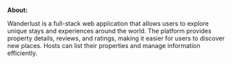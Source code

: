 
**About:**


Wanderlust is a full-stack web application that allows users to explore unique stays and experiences around the world. The platform provides property details, reviews, and ratings, making it easier for users to discover new places. Hosts can list their properties and manage information efficiently.
